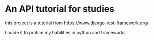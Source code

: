 # An API tutorial for studies

this project is a tutorial from https://www.django-rest-framework.org/

I made it to pratice my habilities in python and frameworks